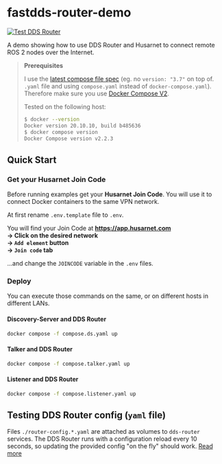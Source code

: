 # fastdds-router-demo

[![Test DDS Router](https://github.com/DominikN/fastdds-router-demo/actions/workflows/test.yaml/badge.svg)](https://github.com/DominikN/fastdds-router-demo/actions/workflows/test.yaml)

A demo showing how to use DDS Router and Husarnet to connect remote ROS 2 nodes over the Internet.

> **Prerequisites** 
>
> I use the [latest compose file spec](https://github.com/compose-spec/compose-spec/blob/master/spec.md) (eg. no `version: "3.7"` on top of. `.yaml` file and using `compose.yaml` instead of `docker-compose.yaml`). Therefore make sure you use [Docker Compose V2](https://docs.docker.com/compose/cli-command/).
>
> Tested on the following host:
>
> ```bash
> $ docker --version
> Docker version 20.10.10, build b485636
> $ docker compose version
> Docker Compose version v2.2.3
> ```


## Quick Start

### Get your Husarnet Join Code

Before running examples get your **Husarnet Join Code**. You will use it to connect Docker containers to the same VPN network.

At first rename `.env.template` file to `.env`.

You will find your Join Code at **https://app.husarnet.com  
 -> Click on the desired network  
 -> `Add element` button  
 -> `Join code` tab**

…and change the `JOINCODE` variable in the `.env` files.

### Deploy

You can execute those commands on the same, or on different hosts in different LANs.

#### Discovery-Server and DDS Router

```bash
docker compose -f compose.ds.yaml up
```

#### Talker and DDS Router

```bash
docker compose -f compose.talker.yaml up
```

#### Listener and DDS Router

```bash
docker compose -f compose.listener.yaml up
```

## Testing DDS Router config (`yaml` file)

Files `./router-config.*.yaml` are attached as volumes to `dds-router` services. The DDS Router runs with a configuration reload every 10 seconds, so updating the provided config "on the fly" should work. [Read more](https://eprosima-dds-router.readthedocs.io/en/latest/rst/user_manual/user_interface.html#reload-topics)